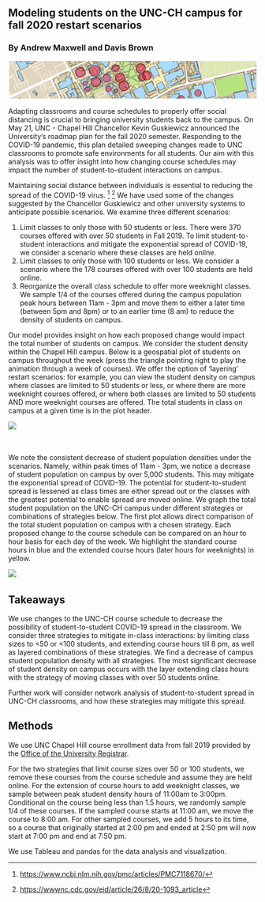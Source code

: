 ## Modeling students on the UNC-CH campus for fall 2020 restart scenarios
### By Andrew Maxwell and Davis Brown

<img src="images/geographic_slice.png" alt="Campus model">

Adapting classrooms and course schedules to properly offer social distancing is crucial to bringing university students back to the campus. On May 21, UNC - Chapel Hill Chancellor Kevin Guskiewicz announced the University’s roadmap plan for the fall 2020 semester. Responding to the COVID-19 pandemic, this plan detailed sweeping changes made to UNC classrooms to promote safe environments for all students. Our aim with this analysis was to offer insight into how changing course schedules may impact the number of student-to-student interactions on campus. 

Maintaining social distance between individuals is essential to reducing the spread of the COVID-19 virus. [^1] [^2] We have used some of the changes suggested by the Chancellor Guskiewicz and other university systems to anticipate possible scenarios. We examine three different scenarios: 

1. Limit classes to only those with 50 students or less. There were 370 courses offered with over 50 students in Fall 2019. To limit student-to-student interactions and mitigate the exponential spread of COVID-19, we consider a scenario where these classes are held online.
2. Limit classes to only those with 100 students or less. We consider a scenario where the 178 courses offered with over 100 students are held online. 
3. Reorganize the overall class schedule to offer more weeknight classes. We sample 1/4 of the courses offered during the campus population peak hours between 11am - 3pm and move them to either a later time (between 5pm and 8pm) or to an earlier time (8 am) to reduce the density of students on campus. 

Our model provides insight on how each proposed change would impact the total number of students on campus. We consider the student density within the Chapel Hill campus. Below is a geospatial plot of students on campus throughout the week (press the triangle pointing right to play the animation through a week of courses). We offer the option of ‘layering’ restart scenarios: for example, you can view the student density on campus where classes are limited to 50 students or less, or where there are more weeknight courses offered, or where both classes are limited to 50 students AND more weeknight courses are offered. The total students in class on campus at a given time is in the plot header.


<body>
 <style>
  html, body { height: 100% }
</style>
 <div class='tableauPlaceholder' id='viz1590979367731' style='position: relative'><noscript><a href='#'>
  <img alt=' ' src='https:&#47;&#47;public.tableau.com&#47;static&#47;images&#47;Co&#47;CoursesTableau_v2&#47;Dashboard1&#47;1_rss.png' style='border: none' /></a>
  </noscript>
  <object class='tableauViz'  style='display:none;'><param name='host_url' value='https%3A%2F%2Fpublic.tableau.com%2F' /> <param name='embed_code_version' value='3' /> 
   <param name='site_root' value='' />
   <param name='name' value='CoursesTableau_v2&#47;Dashboard1' />
   <param name='tabs' value='no' />
   <param name='toolbar' value='yes' />
   <param name='static_image' value='https:&#47;&#47;public.tableau.com&#47;static&#47;images&#47;Co&#47;CoursesTableau_v2&#47;Dashboard1&#47;1.png' /> <param name='animate_transition' value='yes' /><param name='display_static_image' value='yes' /><param name='display_spinner' value='yes' /><param name='display_overlay' value='yes' /><param name='display_count' value='yes' /></object></div>                <script type='text/javascript'>                    
 var divElement = document.getElementById('viz1590979367731');                    
 var vizElement = divElement.getElementsByTagName('object')[0];                    
 if ( divElement.offsetWidth > 800 ) { vizElement.style.width='100%';vizElement.style.height=(divElement.offsetWidth*0.75)+'px';} 
 else if ( divElement.offsetWidth > 500 ) { vizElement.style.width='100%';vizElement.style.height=(divElement.offsetWidth*0.75)+'px';} 
 else { vizElement.style.width='100%';vizElement.style.height='727px';}                     
 var scriptElement = document.createElement('script');                    
 scriptElement.src = 'https://public.tableau.com/javascripts/api/viz_v1.js';                    vizElement.parentNode.insertBefore(scriptElement, vizElement);                
 </script>
 </body>

<p>&nbsp;</p>

We note the consistent decrease of student population densities under the scenarios. Namely, within peak times of 11am - 3pm, we notice a decrease of student population on campus by over 5,000 students. This may mitigate the exponential spread of COVID-19. The potential for student-to-student spread is lessened as class times are either spread out or the classes with the greatest potential to enable spread are moved online. We graph the total student population on the UNC-CH campus under different strategies or combinations of strategies below. The first plot allows direct comparison of the total student population on campus with a chosen strategy. Each proposed change to the course schedule can be compared on an hour to hour basis for each day of the week. We highlight the standard course hours in blue and the extended course hours (later hours for weeknights) in yellow.


<body>
 <style>
  html, body { height: 100% }
</style>
<div class='tableauPlaceholder' id='viz1591210149499' style='position: relative'><noscript><a href='#'><img alt=' ' src='https:&#47;&#47;public.tableau.com&#47;static&#47;images&#47;Ti&#47;TimePeakReduction&#47;Dashboard1&#47;1_rss.png' style='border: none' /></a></noscript><object class='tableauViz'  style='display:none;'><param name='host_url' value='https%3A%2F%2Fpublic.tableau.com%2F' /> <param name='embed_code_version' value='3' /> <param name='site_root' value='' /><param name='name' value='TimePeakReduction&#47;Dashboard1' /><param name='tabs' value='no' /><param name='toolbar' value='yes' /><param name='static_image' value='https:&#47;&#47;public.tableau.com&#47;static&#47;images&#47;Ti&#47;TimePeakReduction&#47;Dashboard1&#47;1.png' /> <param name='animate_transition' value='yes' /><param name='display_static_image' value='yes' /><param name='display_spinner' value='yes' /><param name='display_overlay' value='yes' /><param name='display_count' value='yes' /></object></div>                <script type='text/javascript'>                    var divElement = document.getElementById('viz1591210149499');                    var vizElement = divElement.getElementsByTagName('object')[0];                    if ( divElement.offsetWidth > 800 ) { vizElement.style.width='100%';vizElement.style.height=(divElement.offsetWidth*0.75)+'px';} else if ( divElement.offsetWidth > 500 ) { vizElement.style.width='100%';vizElement.style.height=(divElement.offsetWidth*0.75)+'px';} else { vizElement.style.width='100%';vizElement.style.height='727px';}                     var scriptElement = document.createElement('script');                    scriptElement.src = 'https://public.tableau.com/javascripts/api/viz_v1.js';                    vizElement.parentNode.insertBefore(scriptElement, vizElement);                </script>
</body>


## Takeaways 
We use changes to the UNC-CH course schedule to decrease the possibility of student-to-student COVID-19 spread in the classroom. We consider three strategies to mitigate in-class interactions: by limiting class sizes to <50 or <100 students, and extending course hours till 8 pm, as well as layered combinations of these strategies. We find a decrease of campus student population density with all strategies. The most significant decrease of student density on campus occurs with the layer extending class hours with the strategy of moving classes with over 50 students online. 

Further work will consider network analysis of student-to-student spread in UNC-CH classrooms, and how these strategies may mitigate this spread. 


## Methods
We use UNC Chapel Hill course enrollment data from fall 2019 provided by the [Office of the University Registrar](https://registrar.unc.edu/files/2019/03/2199-SSB-3-4-19.pdf). 

For the two strategies that limit course sizes over 50 or 100 students, we remove these courses from the course schedule and assume they are held online. For the extension of course hours to add weeknight classes, we sample between peak student density hours of 11:00am to 3:00pm. Conditional on the course being less than 1.5 hours, we randomly sample 1/4 of these courses. If the sampled course starts at 11:00 am, we move the course to 8:00 am. For other sampled courses, we add 5 hours to its time, so a course that originally started at 2:00 pm and ended at 2:50 pm will now start at 7:00 pm and end at 7:50 pm. 

We use Tableau and pandas for the data analysis and visualization. 



[^1]: https://www.ncbi.nlm.nih.gov/pmc/articles/PMC7118670/
[^2]: https://wwwnc.cdc.gov/eid/article/26/8/20-1093_article


